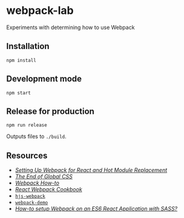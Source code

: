 # webpack-lab
Experiments with determining how to use Webpack

## Installation

```
npm install
```

## Development mode

```
npm start
```

## Release for production

```
npm run release
```

Outputs files to `./build`.

## Resources

- [*Setting Up Webpack for React and Hot Module Replacement*](https://robots.thoughtbot.com/setting-up-webpack-for-react-and-hot-module-replacement)
- [*The End of Global CSS*](https://medium.com/seek-ui-engineering/the-end-of-global-css-90d2a4a06284)
- [*Webpack How-to*](https://github.com/petehunt/webpack-howto)
- [*React Webpack Cookbook*](https://christianalfoni.github.io/react-webpack-cookbook/)
- [`hjs-webpack`](https://github.com/HenrikJoreteg/hjs-webpack)
- [`webpack-demo`](https://github.com/css-modules/webpack-demo)
- [*How-to setup Webpack on an ES6 React Application with SASS?*](http://www.jonathan-petitcolas.com/2015/05/15/howto-setup-webpack-on-es6-react-application-with-sass.html)
